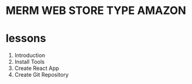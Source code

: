 # MERM WEB STORE TYPE AMAZON

# lessons
1. Introduction
2. Install Tools
3. Create React App
4. Create Git Repository

